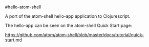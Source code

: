 #hello-atom-shell

A port of the atom-shell hello-app application to Clojurescript.

The hello-app can be seen on the atom-shell Quick Start page:

https://github.com/atom/atom-shell/blob/master/docs/tutorial/quick-start.md

